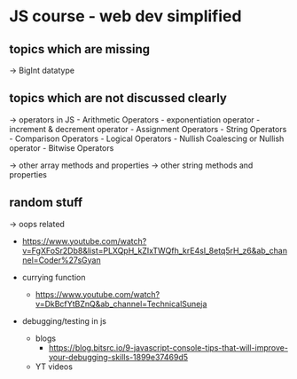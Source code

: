 # JS course - web dev simplified




## topics which are missing

-> BigInt datatype


## topics which are not discussed clearly


-> operators in JS
    - Arithmetic Operators
      - exponentiation operator
      - increment & decrement operator
    - Assignment Operators
    - String Operators
    - Comparison Operators
    - Logical Operators
      - Nullish Coalescing or Nullish operator
    - Bitwise Operators
    
-> other array methods and properties 
-> other string methods and properties 


## random stuff

-> oops related 
  - https://www.youtube.com/watch?v=FgXFoSr2Db8&list=PLXQpH_kZIxTWQfh_krE4sI_8etq5rH_z6&ab_channel=Coder%27sGyan

- currying function 
  - https://www.youtube.com/watch?v=DkBcfYtBZnQ&ab_channel=TechnicalSuneja

- debugging/testing in js 
  - blogs 
    - https://blog.bitsrc.io/9-javascript-console-tips-that-will-improve-your-debugging-skills-1899e37469d5
  - YT videos 

